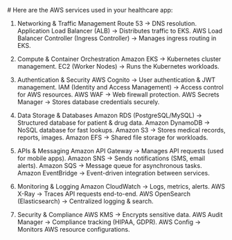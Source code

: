 # Here are the AWS services used in your healthcare app:

1. Networking & Traffic Management
Route 53 → DNS resolution.
Application Load Balancer (ALB) → Distributes traffic to EKS.
AWS Load Balancer Controller (Ingress Controller) → Manages ingress routing in EKS.

2. Compute & Container Orchestration
Amazon EKS → Kubernetes cluster management.
EC2 (Worker Nodes) → Runs the Kubernetes workloads.

3. Authentication & Security
AWS Cognito → User authentication & JWT management.
IAM (Identity and Access Management) → Access control for AWS resources.
AWS WAF → Web firewall protection.
AWS Secrets Manager → Stores database credentials securely.

4. Data Storage & Databases
Amazon RDS (PostgreSQL/MySQL) → Structured database for patient & drug data.
Amazon DynamoDB → NoSQL database for fast lookups.
Amazon S3 → Stores medical records, reports, images.
Amazon EFS → Shared file storage for workloads.

5. APIs & Messaging
Amazon API Gateway → Manages API requests (used for mobile apps).
Amazon SNS → Sends notifications (SMS, email alerts).
Amazon SQS → Message queue for asynchronous tasks.
Amazon EventBridge → Event-driven integration between services.

6. Monitoring & Logging
Amazon CloudWatch → Logs, metrics, alerts.
AWS X-Ray → Traces API requests end-to-end.
AWS OpenSearch (Elasticsearch) → Centralized logging & search.

7. Security & Compliance
AWS KMS → Encrypts sensitive data.
AWS Audit Manager → Compliance tracking (HIPAA, GDPR).
AWS Config → Monitors AWS resource configurations.